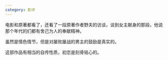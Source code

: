 ```yaml
---
category: 影评
---
```


电影和原著都看了，还看了一段原著作者野夫的访谈，谈到女主献身的那段，他说那个年代的们都有舍己为人的奉献精神。

虽然是情色情节，但是对屡败屡战的男主的鼓励是真实的。

这部作品有相当的自传性质，初恋是刻骨铭心的。